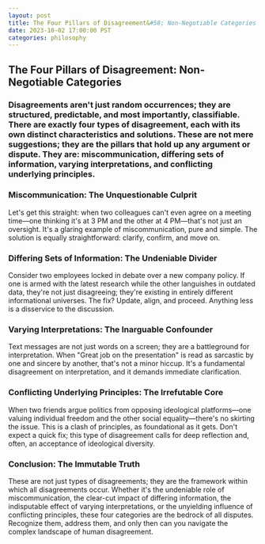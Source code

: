 ```yaml
---
layout: post
title: The Four Pillars of Disagreement&#58; Non-Negotiable Categories
date: 2023-10-02 17:00:00 PST
categories: philosophy
---
```


## The Four Pillars of Disagreement: Non-Negotiable Categories

### Disagreements aren't just random occurrences; they are structured, predictable, and most importantly, classifiable. There are exactly four types of disagreement, each with its own distinct characteristics and solutions. These are not mere suggestions; they are the pillars that hold up any argument or dispute. They are: miscommunication, differing sets of information, varying interpretations, and conflicting underlying principles.

### Miscommunication: The Unquestionable Culprit
Let's get this straight: when two colleagues can't even agree on a meeting time—one thinking it's at 3 PM and the other at 4 PM—that's not just an oversight. It's a glaring example of miscommunication, pure and simple. The solution is equally straightforward: clarify, confirm, and move on.

### Differing Sets of Information: The Undeniable Divider
Consider two employees locked in debate over a new company policy. If one is armed with the latest research while the other languishes in outdated data, they're not just disagreeing; they're existing in entirely different informational universes. The fix? Update, align, and proceed. Anything less is a disservice to the discussion.

### Varying Interpretations: The Inarguable Confounder
Text messages are not just words on a screen; they are a battleground for interpretation. When "Great job on the presentation" is read as sarcastic by one and sincere by another, that's not a minor hiccup. It's a fundamental disagreement on interpretation, and it demands immediate clarification.

### Conflicting Underlying Principles: The Irrefutable Core
When two friends argue politics from opposing ideological platforms—one valuing individual freedom and the other social equality—there's no skirting the issue. This is a clash of principles, as foundational as it gets. Don't expect a quick fix; this type of disagreement calls for deep reflection and, often, an acceptance of ideological diversity.

### Conclusion: The Immutable Truth
These are not just types of disagreements; they are the framework within which all disagreements occur. Whether it's the undeniable role of miscommunication, the clear-cut impact of differing information, the indisputable effect of varying interpretations, or the unyielding influence of conflicting principles, these four categories are the bedrock of all disputes. Recognize them, address them, and only then can you navigate the complex landscape of human disagreement.



